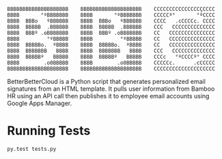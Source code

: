 ```
BBBBBBBBBBBBBBBBBBBB    BBBBBBBBBBBBBBBBBBBB    CCCCCCCCCCCCCCCÇCCCC
BBBB       °ºBBBBBBB    BBBB       °ºBBBBBBB    CCCCCº°       °ºCCCC
BBBB  BBBo   ºBBBBBB    BBBB  BBBo   ºBBBBBB    CCCC   .cCCCCc. CCCC
BBBB  BBBBB  .BBBBBB    BBBB  BBBBB  .BBBBBB    CCC   CCCCCCCCCCCCCC
BBBB  BBBº .oBBBBBBB    BBBB  BBBº .oBBBBBBB    CC   CCCCCCCCCCCCCCC
BBBB         °ºBBBBB    BBBB         °ºBBBBB    CC   CCCCCCCCCCCCCCC
BBBB  BBBBBo.  ºBBBB    BBBB  BBBBBo.  ºBBBB    CC   CCCCCCCCCCCCCCC
BBBB  BBBBBBB   BBBB    BBBB  BBBBBBB   BBBB    CCC   CCCCCCCCCCCCCC
BBBB  BBBBBº   BBBBB    BBBB  BBBBBº   BBBBB    CCCc   °ºCCCCº° CCCC
BBBB        .o0BBBBB    BBBB        .o0BBBBB    CCCCCc.      .cCCCCC
BBBBBBBBBBBBBBBBBBBB    BBBBBBBBBBBBBBBBBBBB    CCCCCCCCCCCCCCCCCCCC
```
BetterBetterCloud is a Python script that generates personalized email signatures
from an HTML template. It pulls user information from Bamboo HR using an API call
then publishes it to employee email accounts using Google Apps Manager.



# Running Tests

```python
py.test tests.py
```
